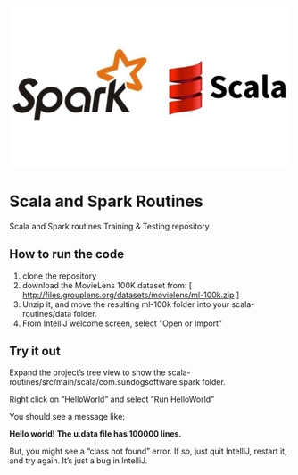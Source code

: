 ![image info](./logo.jpeg)
# Scala and Spark Routines
Scala and Spark routines Training & Testing repository



## How to run the code
1. clone the repository
2. download the MovieLens 100K dataset from: [ http://files.grouplens.org/datasets/movielens/ml-100k.zip
 ]
3. Unzip it, and move the resulting ml-100k folder into your scala-routines/data folder.
4. From IntelliJ welcome screen, select "Open or Import"


## Try it out

Expand the project’s tree view to show the scala-routines/src/main/scala/com.sundogsoftware.spark folder.

Right click on “HelloWorld” and select “Run HelloWorld”

You should see a message like:

**Hello world! The u.data file has 100000 lines.**

But, you might see a “class not found” error. If so, just quit IntelliJ, restart it, and try again. It’s just a bug in IntelliJ.



